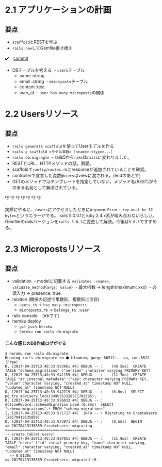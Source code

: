 # 2.1 アプリケーションの計画

## 要点

- `scaffold`とRESTを学ぶ
- `rails new`してGemfile書き換え

:heavy_check_mark:　[commit](https://github.com/shoota/toy_app)


- DBテーブルを考える
  - `users`テーブル
    - name :string
    - email :string
  - `microposts`テーブル
    - content :text
    - user_id
  - `user has many microposts`の関係


# 2.2 Usersリソース

## 要点

- `rails generate scaffold`を使ってUserモデルを作る
- `rails g scaffold <モデル単数> [<name>:<type>...]`
- `rails db:migragte`
  - rails5から`rake`は`rails`に変わりました。
- RESTとURL、HTTPメソッドの話。割愛。
- scaffoldで`config/routes.rb`にresourceが追加されていることを確認。
- controllerで宣言した変数`@users`はviewに渡される。(endのあとで)
- GETのメソッドではテンプレートを指定していない。メソッド名(REST)がそのまま名前として解決されている。

:-1: :-1: :-1: :-1: :-1: :-1: :-1: 
 
 実際にやると、`/users`にアクセスしたときに`ArgumentError: key must be 32 bytes`というエラーがでる。
 rails 5.0.0.1とruby 2.4.x系が噛み合わないらしい。
 Gemfileのrailsバージョンを`rails 5.0.1`に変更して解決。今後は`5.0.1`ですすめる。


# 2.3 Micropostsリソース

## 要点

- validation
  - modelに記載する `validates :<name>, validate_method{args: value}`
  - 最大桁数 -> length{maximum: xxx}
  - 必須入力 -> presence: true
- relation (関係の記述で単数形、複数形に注目)
  - `users.rb` -> `has_many :microposts`
  - `microposts.rb` -> `belongs_to :user`
- rails console　（irbです）
- heroku deploy
  - `git push heroku`
  - `heroku run rails db:migrate`
 
 
 #### こんな感じのDB作成ログがでる
 
 ```
$ heroku run rails db:migrate
Running rails db:migrate on ⬢ blooming-gorge-66512... up, run.5522 (Free)
D, [2017-04-25T13:40:33.923961 #4] DEBUG -- :    (48.5ms)  CREATE TABLE "schema_migrations" ("version" character varying PRIMARY KEY)
D, [2017-04-25T13:40:33.941159 #4] DEBUG -- :    (12.7ms)  CREATE TABLE "ar_internal_metadata" ("key" character varying PRIMARY KEY, "value" character varying, "created_at" timestamp NOT NULL, "updated_at" timestamp NOT NULL)
D, [2017-04-25T13:40:33.942719 #4] DEBUG -- :    (0.6ms)  SELECT pg_try_advisory_lock(3490353328371703395);
D, [2017-04-25T13:40:33.956032 #4] DEBUG -- :   ActiveRecord::SchemaMigration Load (0.8ms)  SELECT "schema_migrations".* FROM "schema_migrations"
I, [2017-04-25T13:40:33.971717 #4]  INFO -- : Migrating to CreateUsers (20170419135859)
D, [2017-04-25T13:40:33.973971 #4] DEBUG -- :    (0.5ms)  BEGIN
== 20170419135859 CreateUsers: migrating ======================================
-- create_table(:users)
D, [2017-04-25T13:40:33.987051 #4] DEBUG -- :    (11.9ms)  CREATE TABLE "users" ("id" serial primary key, "name" character varying, "email" character varying, "created_at" timestamp NOT NULL, "updated_at" timestamp NOT NULL)
   -> 0.0130s
== 20170419135859 CreateUsers: migrated (0.
 ```
